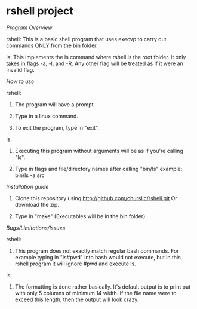 # rshell project

*Program Overview*

rshell: This is a basic shell program that uses execvp to
carry out commands ONLY from the bin folder.

ls: This implements the ls command where rshell is the root
folder. It only takes in flags -a, -l, and -R. Any other flag will
be treated as if it were an invalid flag.

*How to use*

rshell:

1. The program will have a prompt.

2. Type in a linux command.

3. To exit the program, type in "exit".

ls:

1. Executing this program without arguments will be as if
   you're calling "ls".

2. Type in flags and file/directory names after calling "bin/ls"
        example: bin/ls -a src

*Installation guide*

1. Clone this repository using
   http://github.com/churslic/rshell.git
   Or download the zip.

2. Type in "make" (Executables will be in the bin folder)

*Bugs/Limitations/Issues*

rshell:

1. This program does not exactly match regular bash commands.
   For example typing in "ls#pwd" into bash would not execute,
   but in this rshell program it will ignore #pwd and execute ls.

ls:

1. The formatting is done rather basically. It's default output
   is to print out with only 5 columns of minimum 14 width. If
   the file name were to exceed this length, then the output will
   look crazy.
